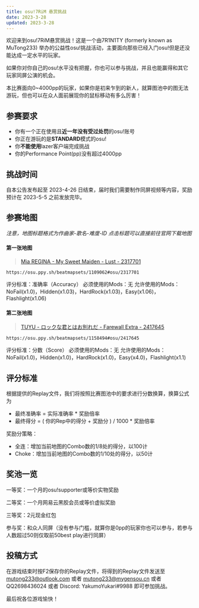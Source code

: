 ```yaml
---
title: osu!7RiM 悬赏挑战
date: 2023-3-28
updated: 2023-3-28
---
```


欢迎来到osu!7RiM悬赏挑战！这是一个由7R1N1TY (formerly known as MuTong233) 举办的公益性osu!挑战活动，主要面向那些已经入门osu!但是还没能达成一定水平的玩家。

如果你对你自己的osu!水平没有把握，你也可以参与挑战，并且也能赢得和其它玩家同屏公演的机会。

本比赛面向0~4000pp的玩家，如果你是初来乍到的新人，就算图池中的图无法游玩，但也可以在众人面前展现你的鼠标移动有多么厉害！

## 参赛要求

- 你有一个正在使用且**近一年没有受过处罚**的osu!账号
- 你正在游玩的是**STANDARD**模式的osu!
- 你**不能使用**lazer客户端完成挑战
- 你的Performance Point(pp)没有超过4000pp

## 挑战时间

自本公告发布起至 2023-4-26 日结束，届时我们需要制作同屏视频等内容，奖励预计在 2023-5-5 之前发放完毕。

## 参赛地图

*注意，地图标题格式为作曲家-歌名-难度-ID*
*点击标题可以直接前往官网下载地图*

#### 第一张地图

> [Mia REGINA - My Sweet Maiden - Lust - 2317701](https://osu.ppy.sh/beatmapsets/1109062#osu/2317701)

`https://osu.ppy.sh/beatmapsets/1109062#osu/2317701`

评分标准：准确率（Accuracy）
必须使用的Mods：无
允许使用的Mods：NoFail(x1.0)，Hidden(x1.03)，HardRock(x1.03)，Easy(x1.06)，Flashlight(x1.06)

#### 第二张地图

> [TUYU - ロックな君とはお別れだ - Farewall Extra - 2417645](https://osu.ppy.sh/beatmapsets/1158494#osu/2417645)

`https://osu.ppy.sh/beatmapsets/1158494#osu/2417645`

评分标准：分数（Score）
必须使用的Mods：无
允许使用的Mods：NoFail(x1.0)，Hidden(x1.0)，HardRock(x1.0)，Easy(x4.0)，Flashlight(x1.1)

## 评分标准

根据提供的Replay文件，我们将按照比赛图池中的要求进行分数换算，换算公式为

- 最终准确率 = 实际准确率 * 奖励倍率
- 最终得分 = ( 你的Rep中的得分 + 奖励分 ) / 1000 * 奖励倍率

奖励分策略：

- 全连：增加当前地图的Combo数的1/8处的得分，以100计
- Choke：增加当前地图的Combo数的1/10处的得分，以50计

## 奖池一览

一等奖：一个月的osu!supporter或等价实物奖励

二等奖：一个月网易云黑胶会员或等价虚拟奖励

三等奖：2元现金红包

参与奖：和众人同屏（没有参与门槛，就算你是0pp的玩家你也可以参与，若参与人数超过50则仅取前50best play进行同屏）

## 投稿方式

在游戏结束时按F2保存你的Replay文件，将得到的Replay文件发送至 mutong233@outlook.com 或者 mutong233@mygensou.cn 或者 QQ2698436024 或者 Discord: YakumoYukari#9988 即可参加挑战。

最后祝各位游戏愉快！